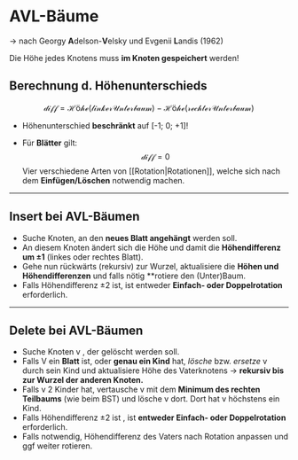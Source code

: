 # AVL-Bäume
-> nach  Georgy **A**delson-**V**elsky und Evgenii **L**andis (1962)

Die Höhe jedes Knotens muss **im Knoten gespeichert** werden!

## Berechnung d. Höhenunterschieds

$$\mathcal{diff = Höhe(linker Unterbaum) - Höhe(rechterUnterbaum)}$$


- Höhenunterschied **beschränkt** auf [-1; 0; +1]!

- Für **Blätter** gilt: $$\mathcal{diff = 0}$$
Vier verschiedene Arten von [[Rotation|Rotationen]], welche sich nach dem **Einfügen/Löschen** notwendig machen.

------------

## Insert bei AVL-Bäumen

- Suche Knoten, an den **neues Blatt angehängt** werden soll.
- An diesem Knoten ändert sich die Höhe und damit die **Höhendifferenz um ±1** (linkes oder rechtes Blatt).
- Gehe nun rückwärts (rekursiv) zur Wurzel, aktualisiere die **Höhen und Höhendifferenzen** und falls nötig **rotiere den (Unter)Baum.
- Falls Höhendifferenz ±2 ist, ist entweder **Einfach- oder Doppelrotation** erforderlich.

-----------------------------

## Delete bei AVL-Bäumen

- Suche Knoten v , der gelöscht werden soll.
- Falls V ein **Blatt** ist, oder **genau ein Kind** hat, _lösche_ bzw. _ersetze_ v durch sein Kind und aktualisiere Höhe des Vaterknotens -> **rekursiv bis zur Wurzel der anderen Knoten.**
- Falls v 2 Kinder hat, vertausche v mit dem **Minimum des rechten Teilbaums** (wie beim BST) und lösche v dort. Dort hat v höchstens ein Kind.
- Falls Höhendifferenz ±2 ist , ist **entweder Einfach- oder Doppelrotation** erforderlich.
- Falls notwendig, Höhendifferenz des Vaters nach Rotation anpassen und ggf weiter rotieren.

